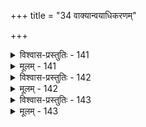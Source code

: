 +++
title = "34 वाक्यान्वयाधिकरणम्"

+++

<details><summary>विश्वास-प्रस्तुतिः - 141</summary>

141.पत्यादीनां प्रियत्वं श्रुतिरनुवदति ह्यात्मनः कामसिद्ध्यै  
तेनासौ पुण्यपापोदितफलभुगिति प्रक्रमादिप्रतीतम्।  
तत्तद्भोगप्रदातुः प्रथयति हि विभोः कामतस्तत्प्रियत्वं   
द्रष्टव्यश्चैष मुक्त्यै श्रुतिनिकरमितः प्रत्यभिज्ञाप्यतेऽत्र॥
</details>

<details><summary>मूलम् - 141</summary>

141.पत्यादीनां प्रियत्वं श्रुतिरनुवदति ह्यात्मनः कामसिद्ध्यै  
तेनासौ पुण्यपापोदितफलभुगिति प्रक्रमादिप्रतीतम्।  
तत्तद्भोगप्रदातुः प्रथयति हि विभोः कामतस्तत्प्रियत्वं   
द्रष्टव्यश्चैष मुक्त्यै श्रुतिनिकरमितः प्रत्यभिज्ञाप्यतेऽत्र॥
</details>


<details><summary>विश्वास-प्रस्तुतिः - 142</summary>

142.व्युत्पत्त्या ह्यात्मशब्दो वदति च परमं ब्रह्म यद्वा समासात्   
सार्थोऽयं जीवशब्दो वदति च परमं द्वारवृत्त्येति पक्षाः।  
व्यक्त्यैक्यादाश्मरथ्यो निरुपधिकदशाद्वैततस्त्वौडुलोमि-  
स्तत्स्थत्वात्काशकृत्स्नः परविषयतया जीवशब्दं जगाद॥
</details>

<details><summary>मूलम् - 142</summary>

142.व्युत्पत्त्या ह्यात्मशब्दो वदति च परमं ब्रह्म यद्वा समासात्   
सार्थोऽयं जीवशब्दो वदति च परमं द्वारवृत्त्येति पक्षाः।  
व्यक्त्यैक्यादाश्मरथ्यो निरुपधिकदशाद्वैततस्त्वौडुलोमि-  
स्तत्स्थत्वात्काशकृत्स्नः परविषयतया जीवशब्दं जगाद॥
</details>


<details><summary>विश्वास-प्रस्तुतिः - 143</summary>

143.भेदोपाधिव्यपाये भवभृदयमियाब्रह्मतामित्ययुक्तं  
नित्यन्तद्भेददृष्टेरतिपतितभवे साम्यसाधर्म्यशब्दात्।  
मृत्तत्कार्यक्रमश्च श्रुतिशतविहतस्तेन जीवोक्तिमीशे  
तत्स्थत्वात्काशकृत्स्नो यदिह निरवहद्व्याससिद्धान्त एषः॥
</details>

<details><summary>मूलम् - 143</summary>

143.भेदोपाधिव्यपाये भवभृदयमियाब्रह्मतामित्ययुक्तं  
नित्यन्तद्भेददृष्टेरतिपतितभवे साम्यसाधर्म्यशब्दात्।  
मृत्तत्कार्यक्रमश्च श्रुतिशतविहतस्तेन जीवोक्तिमीशे  
तत्स्थत्वात्काशकृत्स्नो यदिह निरवहद्व्याससिद्धान्त एषः॥
</details>